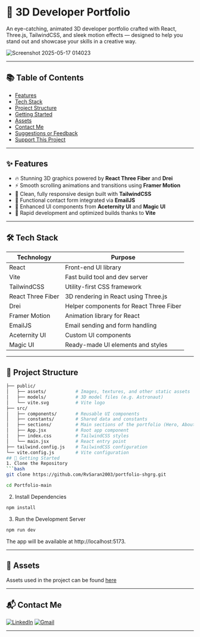 # 🚀 3D Developer Portfolio

An eye-catching, animated 3D developer portfolio crafted with React, Three.js, TailwindCSS, and sleek motion effects — designed to help you stand out and showcase your skills in a creative way.

![Screenshot 2025-05-17 014023](https://github.com/user-attachments/assets/dedb571c-2e09-43e8-aaa0-6f8d70814721)

---

## 📚 Table of Contents

- [Features](Portfolio-main/README.md#-features)  
- [Tech Stack](Portfolio-main/README.md#-tech-stack)  
- [Project Structure](Portfolio-main/README.md#-project-structure)  
- [Getting Started](Portfolio-main/README.md#-getting-started)  
- [Assets](Portfolio-main/README.md#-assets)  
- [Contact Me](Portfolio-main/README.md#-contact-me)  
- [Suggestions or Feedback](Portfolio-main/README.md#-suggestions-or-feedback)  
- [Support This Project](Portfolio-main/README.md#-support-this-project)

---

## ✨ Features

- 🔥 Stunning 3D graphics powered by **React Three Fiber** and **Drei**  
- ⚡ Smooth scrolling animations and transitions using **Framer Motion**  
- 🎨 Clean, fully responsive design built with **TailwindCSS**  
- 💌 Functional contact form integrated via **EmailJS**  
- 🧱 Enhanced UI components from **Aceternity UI** and **Magic UI**  
- 🚀 Rapid development and optimized builds thanks to **Vite**

---

## 🛠 Tech Stack

| Technology        | Purpose                             |
|-------------------|-----------------------------------|
| React             | Front-end UI library               |
| Vite              | Fast build tool and dev server    |
| TailwindCSS       | Utility-first CSS framework        |
| React Three Fiber | 3D rendering in React using Three.js |
| Drei              | Helper components for React Three Fiber |
| Framer Motion     | Animation library for React        |
| EmailJS           | Email sending and form handling    |
| Aceternity UI     | Custom UI components               |
| Magic UI          | Ready-made UI elements and styles  |

---

## 📁 Project Structure

```bash
├── public/
│   ├── assets/           # Images, textures, and other static assets
│   ├── models/           # 3D model files (e.g. Astronaut)
│   └── vite.svg          # Vite logo
├── src/
│   ├── components/       # Reusable UI components
│   ├── constants/        # Shared data and constants
│   ├── sections/         # Main sections of the portfolio (Hero, About, etc.)
│   ├── App.jsx           # Root app component
│   ├── index.css         # TailwindCSS styles
│   └── main.jsx          # React entry point
├── tailwind.config.js    # TailwindCSS configuration
└── vite.config.js        # Vite configuration
## 🚀 Getting Started
1. Clone the Repository
```bash
git clone https://github.com/RvSaran2003/portfolio-shgrg.git

cd Portfolio-main
```
2. Install Dependencies
```bash
npm install
```
3. Run the Development Server
```bash
npm run dev
```
The app will be available at http://localhost:5173.

---

## 🔗 Assets
Assets used in the project can be found [here](https://github.com/user-attachments/files/19820923/public.zip)

---

## 📬 Contact Me
[![LinkedIn](https://img.shields.io/badge/LinkedIn-0A66C2?style=flat&logo=linkedin&logoColor=white)](https://www.linkedin.com/in/shreygrg03/)
[![Gmail](https://img.shields.io/badge/Gmail-D14836?style=flat&logo=gmail&logoColor=white)](mailto:shreygarg1230@gmail.com)

---
